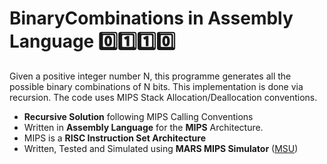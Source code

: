 # BinaryCombinations in Assembly Language 0️⃣1️⃣1️⃣0️⃣

Given a positive integer number N, this programme generates all the possible binary combinations of N bits. This implementation is done via recursion. The code uses MIPS Stack Allocation/Deallocation conventions.

- **Recursive Solution** following MIPS Calling Conventions
- Written in **Assembly Language** for the **MIPS** Architecture.
- MIPS is a **RISC Instruction Set Architecture**
- Written, Tested and Simulated using **MARS MIPS Simulator** ([MSU](http://courses.missouristate.edu/kenvollmar/mars/))

